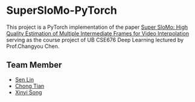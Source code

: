 # SuperSloMo-PyTorch

This project is a PyTorch implementation of the paper [Super SloMo: High Quality Estimation of Multiple Intermediate Frames for Video Interpolation](https://arxiv.org/abs/1712.00080) serving as the course project of UB CSE676 Deep Learning lectured by Prof.Changyou Chen.

## Team Member

- [Sen Lin](mailto:senlin@buffalo.edu)
- [Chong Tian](mailto:chongtia@buffalo.edu)
- [Xinyi Song](mailto:xinyison@buffalo.edu)